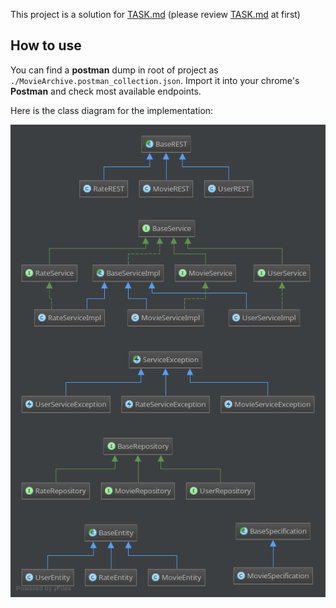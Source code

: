This project is a solution for [TASK.md](./TASK.md) (please review [TASK.md](./TASK.md) at first)

## How to use
You can find a **postman** dump in root of project as `./MovieArchive.postman_collection.json`. Import it into your chrome's **Postman** and check most available endpoints.

Here is the class diagram for the implementation:

![class-diagram](./diagrams/class-diagram.png)